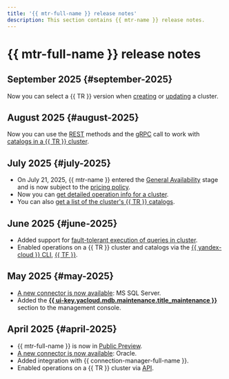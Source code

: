 ```yaml
---
title: '{{ mtr-full-name }} release notes'
description: This section contains {{ mtr-name }} release notes.
---
```


# {{ mtr-full-name }} release notes

## September 2025 {#september-2025}

Now you can select a {{ TR }} version when [creating](operations/cluster-create.md) or [updating](operations/cluster-update.md#change-version) a cluster.

## August 2025 {#august-2025}

Now you can use the [REST](api-ref/Catalog/index.md) methods and the [gRPC](api-ref/grpc/Catalog/index.md) call to work with [catalogs in a {{ TR }} cluster](operations/index.md#catalogs).
 
## July 2025 {#july-2025}

* On July 21, 2025, {{ mtr-name }} entered the [General Availability](../overview/concepts/launch-stages.md) stage and is now subject to the [pricing policy](pricing.md).
* Now you can [get detailed operation info for a cluster](operations/cluster-list.md).
* You can also [get a list of the cluster's {{ TR }} catalogs](operations/cluster-list.md).

## June 2025 {#june-2025}

* Added support for [fault-tolerant execution of queries in cluster](concepts/retry-policy.md).
* Enabled operations on a {{ TR }} cluster and catalogs via the [{{ yandex-cloud }} CLI](../cli/cli-ref/managed-trino/cli-ref/index.md), [{{ TF }}](tf-ref.md).

## May 2025 {#may-2025}

* [A new connector is now available](concepts/index.md#connector): MS SQL Server.
* Added the [**{{ ui-key.yacloud.mdb.maintenance.title_maintenance }}**](operations/cluster-maintenance.md) section to the management console.

## April 2025 {#april-2025}

* {{ mtr-full-name }} is now in [Public Preview](../overview/concepts/launch-stages.md).
* [A new connector is now available](concepts/index.md#connector): Oracle.
* Added integration with {{ connection-manager-full-name }}.
* Enabled operations on a {{ TR }} cluster via [API](api-ref/authentication.md).
